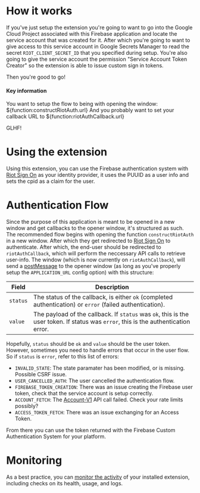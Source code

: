 # How it works

If you've just setup the extension you're going to want to go into the Google Cloud Project associated with this Firebase application and locate the service account that was created for it. After which you're going to want to give access to this service account in Google Secrets Manager to read the secret `RIOT_CLIENT_SECRET_ID` that you specified during setup. You're also going to give the service account the permission "Service Account Token Creator" so the extension is able to issue custom sign in tokens.

Then you're good to go! 
#### Key information
You want to setup the flow to being with opening the window: ${function:constructRiotAuth.url}
And you probably want to set your callback URL to ${function:riotAuthCallback.url}

GLHF!

# Using the extension

Using this extension, you can use the Firebase authentication system with [Riot Sign On](https://www.riotgames.com/en/DevRel/rso) as your identity provider, it uses the PUUID as a user info and sets the cpid as a claim for the user.

# Authentication Flow
Since the purpose of this application is meant to be opened in a new window and get callbacks to the opener window, it's structured as such. The recommended flow begins with opening the function `constructRiotAuth` in a new window. After which they get redirected to [Riot Sign On](https://www.riotgames.com/en/DevRel/rso) to authenticate. After which, the end-user should be redirected to `riotAuthCallback`, which will perform the neccessary API calls to retrieve user-info. The window (which is now currently on `riotAuthCallback`), will send a [postMessage](https://developer.mozilla.org/en-US/docs/Web/API/Window/postMessage) to the opener window (as long as you've properly setup the `APPLICATION_URL` config option) with this structure: 

| Field    | Description                                                                                                                          |
| -------- | ------------------------------------------------------------------------------------------------------------------------------------ |
| `status` | The status of the callback, is either `ok` (completed authentication) or `error` (failed authentication).                            |
| `value`  | The payload of the callback.  If `status` was `ok`, this is the user token. If status was `error`, this is the authentication error. |

Hopefully, `status` should be `ok` and `value` should be the user token. However, sometimes you need to handle errors that occur in the user flow. So if `status` is `error`, refer to this list of errors:
- `INVALID_STATE`: The state paramater has been modified, or is missing. Possible CSRF issue.
- `USER_CANCELLED_AUTH`: The user cancelled the authentication flow.
- `FIREBASE_TOKEN_CREATION`: There was an issue creating the Firebase user token, check that the service account is setup correctly.
- `ACCOUNT_FETCH`: The [Account-V1](https://developer.riotgames.com/apis#account-v1) API call failed. Check your rate limits possibly?
- `ACCESS_TOKEN_FETCH`: There was an issue exchanging for an Access Token.  

From there you can use the token returned with the Firebase Custom Authentication System for your platform. 

# Monitoring

As a best practice, you can [monitor the activity](https://firebase.google.com/docs/extensions/manage-installed-extensions#monitor) of your installed extension, including checks on its health, usage, and logs.
